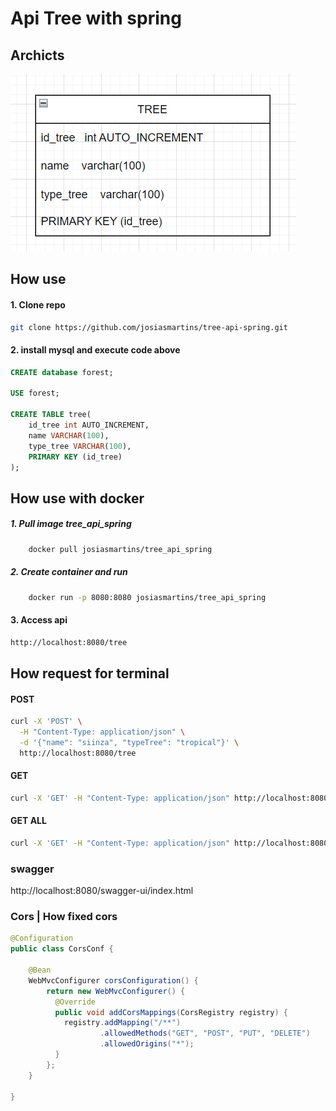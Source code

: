 # Api Tree with spring

## Archicts
![img.png](src%2Fmain%2Fresources%2Fstatic%2Fimg.png)
## How use
#### 1. Clone repo
```bash
git clone https://github.com/josiasmartins/tree-api-spring.git
```

#### 2. install mysql and execute code above
```sql
CREATE database forest;

USE forest;

CREATE TABLE tree(
    id_tree int AUTO_INCREMENT,
    name VARCHAR(100),
    type_tree VARCHAR(100),
    PRIMARY KEY (id_tree)
);

```

## How use with docker

##### 1. Pull image tree_api_spring
```bash
    docker pull josiasmartins/tree_api_spring
```
##### 2. Create container and run
```bash
    docker run -p 8080:8080 josiasmartins/tree_api_spring
```
#### 3. Access api 
```bash
http://localhost:8080/tree
```

## How request for terminal
#### POST
```bash
curl -X 'POST' \
  -H "Content-Type: application/json" \
  -d '{"name": "siinza", "typeTree": "tropical"}' \
  http://localhost:8080/tree

```
#### GET
```bash
curl -X 'GET' -H "Content-Type: application/json" http://localhost:8080/tree/1
```

#### GET ALL
```bash
curl -X 'GET' -H "Content-Type: application/json" http://localhost:8080/tree
```


### swagger
 http://localhost:8080/swagger-ui/index.html

### Cors | How fixed cors

```java
@Configuration
public class CorsConf {

    @Bean
    WebMvcConfigurer corsConfiguration() {
        return new WebMvcConfigurer() {
          @Override
          public void addCorsMappings(CorsRegistry registry) {
            registry.addMapping("/**")
                    .allowedMethods("GET", "POST", "PUT", "DELETE")
                    .allowedOrigins("*");
          }
        };
    }

}
```
 
